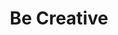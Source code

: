 ---
layout: simple-page
title: Be Creative
permalink: /be-creative/
breadcrumb: Temasek Polytechnic
---